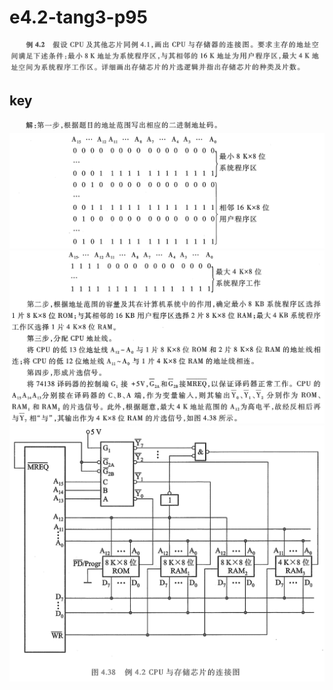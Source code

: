 
# e4.2-tang3-p95

![](assets/e4.2-tang3-p95.png)

## key

![](assets/e4.2-tang3-p95-key1.png)
![](assets/e4.2-tang3-p95-key2.png)
![](assets/e4.2-tang3-p95-key3.png)
![](assets/e4.2-tang3-p95-key4.png)


